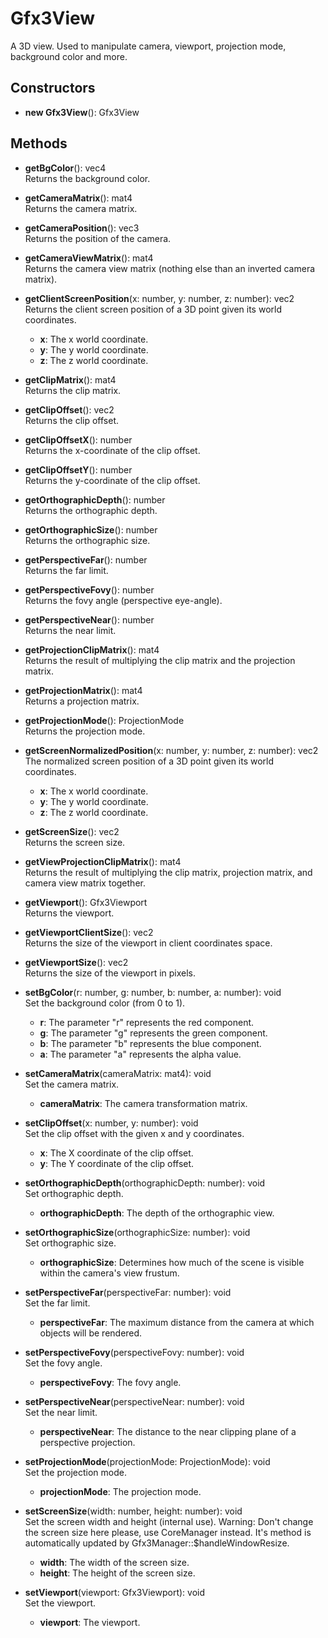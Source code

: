 # Gfx3View

A 3D view. Used to manipulate camera, viewport, projection mode, background color and more.
## Constructors
- **new Gfx3View**(): Gfx3View   
## Methods
- **getBgColor**(): vec4   
Returns the background color.

- **getCameraMatrix**(): mat4   
Returns the camera matrix.

- **getCameraPosition**(): vec3   
Returns the position of the camera.

- **getCameraViewMatrix**(): mat4   
Returns the camera view matrix (nothing else than an inverted camera matrix).

- **getClientScreenPosition**(x: number, y: number, z: number): vec2   
Returns the client screen position of a 3D point given its world coordinates.
   - **x**: The x world coordinate.
   - **y**: The y world coordinate.
   - **z**: The z world coordinate.

- **getClipMatrix**(): mat4   
Returns the clip matrix.

- **getClipOffset**(): vec2   
Returns the clip offset.

- **getClipOffsetX**(): number   
Returns the x-coordinate of the clip offset.

- **getClipOffsetY**(): number   
Returns the y-coordinate of the clip offset.

- **getOrthographicDepth**(): number   
Returns the orthographic depth.

- **getOrthographicSize**(): number   
Returns the orthographic size.

- **getPerspectiveFar**(): number   
Returns the far limit.

- **getPerspectiveFovy**(): number   
Returns the fovy angle (perspective eye-angle).

- **getPerspectiveNear**(): number   
Returns the near limit.

- **getProjectionClipMatrix**(): mat4   
Returns the result of multiplying the clip matrix and the projection matrix.

- **getProjectionMatrix**(): mat4   
Returns a projection matrix.

- **getProjectionMode**(): ProjectionMode   
Returns the projection mode.

- **getScreenNormalizedPosition**(x: number, y: number, z: number): vec2   
The normalized screen position of a 3D point given its world coordinates.
   - **x**: The x world coordinate.
   - **y**: The y world coordinate.
   - **z**: The z world coordinate.

- **getScreenSize**(): vec2   
Returns the screen size.

- **getViewProjectionClipMatrix**(): mat4   
Returns the result of multiplying the clip matrix, projection matrix, and camera view matrix together.

- **getViewport**(): Gfx3Viewport   
Returns the viewport.

- **getViewportClientSize**(): vec2   
Returns the size of the viewport in client coordinates space.

- **getViewportSize**(): vec2   
Returns the size of the viewport in pixels.

- **setBgColor**(r: number, g: number, b: number, a: number): void   
Set the background color (from 0 to 1).
   - **r**: The parameter "r" represents the red component.
   - **g**: The parameter "g" represents the green component.
   - **b**: The parameter "b" represents the blue component.
   - **a**: The parameter "a" represents the alpha value.

- **setCameraMatrix**(cameraMatrix: mat4): void   
Set the camera matrix.
   - **cameraMatrix**: The camera transformation matrix.

- **setClipOffset**(x: number, y: number): void   
Set the clip offset with the given x and y coordinates.
   - **x**: The X coordinate of the clip offset.
   - **y**: The Y coordinate of the clip offset.

- **setOrthographicDepth**(orthographicDepth: number): void   
Set orthographic depth.
   - **orthographicDepth**: The depth of the orthographic view.

- **setOrthographicSize**(orthographicSize: number): void   
Set orthographic size.
   - **orthographicSize**: Determines how much of the scene is visible within the camera's view frustum.

- **setPerspectiveFar**(perspectiveFar: number): void   
Set the far limit.
   - **perspectiveFar**: The maximum distance from the camera at which objects will be rendered.

- **setPerspectiveFovy**(perspectiveFovy: number): void   
Set the fovy angle.
   - **perspectiveFovy**: The fovy angle.

- **setPerspectiveNear**(perspectiveNear: number): void   
Set the near limit.
   - **perspectiveNear**: The distance to the near clipping plane of a perspective projection.

- **setProjectionMode**(projectionMode: ProjectionMode): void   
Set the projection mode.
   - **projectionMode**: The projection mode.

- **setScreenSize**(width: number, height: number): void   
Set the screen width and height (internal use).
Warning: Don't change the screen size here please, use CoreManager instead.
It's method is automatically updated by Gfx3Manager::$handleWindowResize.
   - **width**: The width of the screen size.
   - **height**: The height of the screen size.

- **setViewport**(viewport: Gfx3Viewport): void   
Set the viewport.
   - **viewport**: The viewport.
